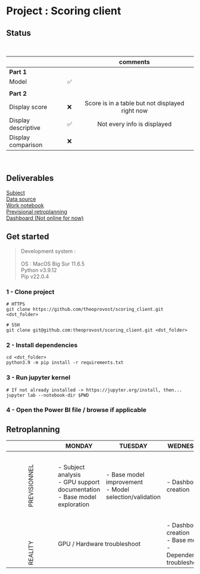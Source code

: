 # Project : Scoring client

## Status
<br>

|   |   |  comments   |
|---|---| :---: |
|__Part 1__|  |  |
| Model | ✅ |   |
|  | |   |
|__Part 2__||
|Display score|❌| Score is in a table but not displayed right now |
|Display descriptive|✅|Not every info is displayed|
|Display comparison|❌|  |

<br>

## Deliverables
[ Subject](https://simplonline.co/briefs/a1e3b434-ff7f-477c-9354-e052fd1a85f7) <br>
[Data source](https://drive.google.com/file/d/1G5EgIa41qFm8UzS-A1OQez5HMkPksaQQ/view) <br>
[Work notebook](https://github.com/theoprovost/scoring_client/blob/master/nb.ipynb) <br>
[Previsional retroplanning](#planning) <br>
[Dashboard (Not online for now)](https://drive.google.com/file/d/1Xp6HO2V6PwGo1uc-R9-tuomScuk4ojpw/view?usp=sharing)

## Get started

> Development system : <br><br>
> OS : MacOS Big Sur 11.6.5 <br>
> Python v3.9.12 <br>
> Pip v22.0.4

### 1 - Clone project
```text
# HTTPS
git clone https://github.com/theoprovost/scoring_client.git <dst_folder>

# SSH
git clone git@github.com:theoprovost/scoring_client.git <dst_folder>
```

### 2 - Install dependencies
```text
cd <dst_folder>
python3.9 -m pip install -r requirements.txt
```

### 3 - Run jupyter kernel
```text
# If not already installed -> https://jupyter.org/install, then...
jupyter lab --notebook-dir $PWD
```

### 4 - Open the Power BI file / browse if applicable

## <a name='planning'></a>Retroplanning

||MONDAY|TUESDAY|WEDNESDAY|THURSDAY|FRIDAY|
|--|--|--|--|--|--|
|<p style="transform:rotate(-90deg)">PREVISIONNEL</p>| - Subject analysis <br> - GPU support documentation <br> - Base model exploration| - Base model improvement <br> - Model selection/validation| - Dashboard creation| - Dashboard (#2) + deployment + containerisation (?) <br> - Presentation and deliverables redaction | / |
|<p style="transform:rotate(-90deg)">REALITY</p><td colspan=2>GPU / Hardware troubleshoot|- Dashboard creation <br>- Base model <br>- Dependencies troubleshoot|Same|Same|
